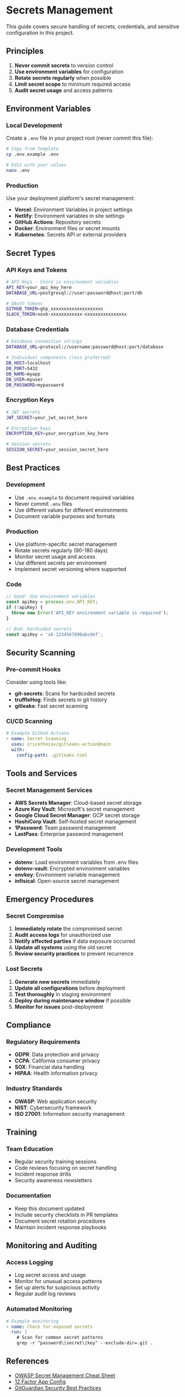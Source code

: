 # Secrets Management

This guide covers secure handling of secrets, credentials, and sensitive configuration in this project.

## Principles

1. **Never commit secrets** to version control
2. **Use environment variables** for configuration
3. **Rotate secrets regularly** when possible
4. **Limit secret scope** to minimum required access
5. **Audit secret usage** and access patterns

## Environment Variables

### Local Development

Create a `.env` file in your project root (never commit this file):

```bash
# Copy from template
cp .env.example .env

# Edit with your values
nano .env
```

### Production

Use your deployment platform's secret management:

- **Vercel**: Environment Variables in project settings
- **Netlify**: Environment variables in site settings
- **GitHub Actions**: Repository secrets
- **Docker**: Environment files or secret mounts
- **Kubernetes**: Secrets API or external providers

## Secret Types

### API Keys and Tokens

```bash
# API Keys - Store in environment variables
API_KEY=your_api_key_here
DATABASE_URL=postgresql://user:password@host:port/db

# OAuth tokens
GITHUB_TOKEN=ghp_xxxxxxxxxxxxxxxxxxxx
SLACK_TOKEN=xoxb-xxxxxxxxxxxx-xxxxxxxxxxxxxxxx
```

### Database Credentials

```bash
# Database connection strings
DATABASE_URL=protocol://username:password@host:port/database

# Individual components (less preferred)
DB_HOST=localhost
DB_PORT=5432
DB_NAME=myapp
DB_USER=myuser
DB_PASSWORD=mypassword
```

### Encryption Keys

```bash
# JWT secrets
JWT_SECRET=your_jwt_secret_here

# Encryption keys
ENCRYPTION_KEY=your_encryption_key_here

# Session secrets
SESSION_SECRET=your_session_secret_here
```

## Best Practices

### Development

- Use `.env.example` to document required variables
- Never commit `.env` files
- Use different values for different environments
- Document variable purposes and formats

### Production

- Use platform-specific secret management
- Rotate secrets regularly (90-180 days)
- Monitor secret usage and access
- Use different secrets per environment
- Implement secret versioning where supported

### Code

```javascript
// Good: Use environment variables
const apiKey = process.env.API_KEY;
if (!apiKey) {
  throw new Error('API_KEY environment variable is required');
}

// Bad: Hardcoded secrets
const apiKey = 'sk-1234567890abcdef';
```

## Security Scanning

### Pre-commit Hooks

Consider using tools like:

- **git-secrets**: Scans for hardcoded secrets
- **truffleHog**: Finds secrets in git history
- **gitleaks**: Fast secret scanning

### CI/CD Scanning

```yaml
# Example GitHub Actions
- name: Secret Scanning
  uses: zricethezav/gitleaks-action@main
  with:
    config-path: .gitleaks.toml
```

## Tools and Services

### Secret Management Services

- **AWS Secrets Manager**: Cloud-based secret storage
- **Azure Key Vault**: Microsoft's secret management
- **Google Cloud Secret Manager**: GCP secret storage
- **HashiCorp Vault**: Self-hosted secret management
- **1Password**: Team password management
- **LastPass**: Enterprise password management

### Development Tools

- **dotenv**: Load environment variables from .env files
- **dotenv-vault**: Encrypted environment variables
- **envkey**: Environment variable management
- **infisical**: Open-source secret management

## Emergency Procedures

### Secret Compromise

1. **Immediately rotate** the compromised secret
2. **Audit access logs** for unauthorized use
3. **Notify affected parties** if data exposure occurred
4. **Update all systems** using the old secret
5. **Review security practices** to prevent recurrence

### Lost Secrets

1. **Generate new secrets** immediately
2. **Update all configurations** before deployment
3. **Test thoroughly** in staging environment
4. **Deploy during maintenance window** if possible
5. **Monitor for issues** post-deployment

## Compliance

### Regulatory Requirements

- **GDPR**: Data protection and privacy
- **CCPA**: California consumer privacy
- **SOX**: Financial data handling
- **HIPAA**: Health information privacy

### Industry Standards

- **OWASP**: Web application security
- **NIST**: Cybersecurity framework
- **ISO 27001**: Information security management

## Training

### Team Education

- Regular security training sessions
- Code reviews focusing on secret handling
- Incident response drills
- Security awareness newsletters

### Documentation

- Keep this document updated
- Include security checklists in PR templates
- Document secret rotation procedures
- Maintain incident response playbooks

## Monitoring and Auditing

### Access Logging

- Log secret access and usage
- Monitor for unusual access patterns
- Set up alerts for suspicious activity
- Regular audit log reviews

### Automated Monitoring

```yaml
# Example monitoring
- name: Check for exposed secrets
  run: |
    # Scan for common secret patterns
    grep -r "password\|secret\|key" --exclude-dir=.git .
```

## References

- [OWASP Secret Management Cheat Sheet](https://cheatsheetseries.owasp.org/cheatsheets/Secrets_Management_Cheat_Sheet.html)
- [12 Factor App Config](https://12factor.net/config)
- [GitGuardian Security Best Practices](https://docs.gitguardian.com/secret-detection/best-practices)
